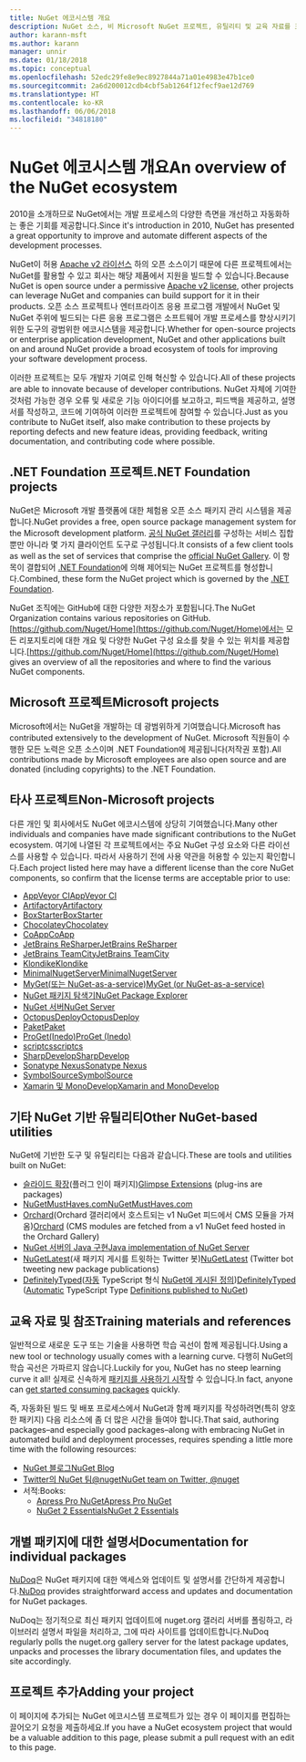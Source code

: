 ```yaml
---
title: NuGet 에코시스템 개요
description: NuGet 소스, 비 Microsoft NuGet 프로젝트, 유틸리티 및 교육 자료를 포함하여 NuGet 에코시스템에 있는 포괄적인 리소스입니다.
author: karann-msft
ms.author: karann
manager: unnir
ms.date: 01/18/2018
ms.topic: conceptual
ms.openlocfilehash: 52edc29fe8e9ec8927844a71a01e4983e47b1ce0
ms.sourcegitcommit: 2a6d200012cdb4cbf5ab1264f12fecf9ae12d769
ms.translationtype: HT
ms.contentlocale: ko-KR
ms.lasthandoff: 06/06/2018
ms.locfileid: "34818180"
---
```

# <a name="an-overview-of-the-nuget-ecosystem"></a><span data-ttu-id="f9a20-103">NuGet 에코시스템 개요</span><span class="sxs-lookup"><span data-stu-id="f9a20-103">An overview of the NuGet ecosystem</span></span>

<span data-ttu-id="f9a20-104">2010을 소개하므로 NuGet에서는 개발 프로세스의 다양한 측면을 개선하고 자동화하는 좋은 기회를 제공합니다.</span><span class="sxs-lookup"><span data-stu-id="f9a20-104">Since it's introduction in 2010, NuGet has presented a great opportunity to improve and automate different aspects of the development processes.</span></span>

<span data-ttu-id="f9a20-105">NuGet이 허용 [Apache v2 라이선스](http://choosealicense.com/licenses/apache/) 하의 오픈 소스이기 때문에 다른 프로젝트에서는 NuGet를 활용할 수 있고 회사는 해당 제품에서 지원을 빌드할 수 있습니다.</span><span class="sxs-lookup"><span data-stu-id="f9a20-105">Because NuGet is open source under a permissive [Apache v2 license](http://choosealicense.com/licenses/apache/), other projects can leverage NuGet and companies can build support for it in their products.</span></span> <span data-ttu-id="f9a20-106">오픈 소스 프로젝트나 엔터프라이즈 응용 프로그램 개발에서 NuGet 및 NuGet 주위에 빌드되는 다른 응용 프로그램은 소프트웨어 개발 프로세스를 향상시키기 위한 도구의 광범위한 에코시스템을 제공합니다.</span><span class="sxs-lookup"><span data-stu-id="f9a20-106">Whether for open-source projects or enterprise application development, NuGet and other applications built on and around NuGet provide a broad ecosystem of tools for improving your software development process.</span></span>

<span data-ttu-id="f9a20-107">이러한 프로젝트는 모두 개발자 기여로 인해 혁신할 수 있습니다.</span><span class="sxs-lookup"><span data-stu-id="f9a20-107">All of these projects are able to innovate because of developer contributions.</span></span> <span data-ttu-id="f9a20-108">NuGet 자체에 기여한 것처럼 가능한 경우 오류 및 새로운 기능 아이디어를 보고하고, 피드백을 제공하고, 설명서를 작성하고, 코드에 기여하여 이러한 프로젝트에 참여할 수 있습니다.</span><span class="sxs-lookup"><span data-stu-id="f9a20-108">Just as you contribute to NuGet itself, also make contribution to these projects by reporting defects and new feature ideas, providing feedback, writing documentation, and contributing code where possible.</span></span>

## <a name="net-foundation-projects"></a><span data-ttu-id="f9a20-109">.NET Foundation 프로젝트</span><span class="sxs-lookup"><span data-stu-id="f9a20-109">.NET Foundation projects</span></span>

<span data-ttu-id="f9a20-110">NuGet은 Microsoft 개발 플랫폼에 대한 체험용 오픈 소스 패키지 관리 시스템을 제공합니다.</span><span class="sxs-lookup"><span data-stu-id="f9a20-110">NuGet provides a free, open source package management system for the Microsoft development platform.</span></span> <span data-ttu-id="f9a20-111">[공식 NuGet 갤러리](http://www.nuget.org)를 구성하는 서비스 집합뿐만 아니라 몇 가지 클라이언트 도구로 구성됩니다.</span><span class="sxs-lookup"><span data-stu-id="f9a20-111">It consists of a few client tools as well as the set of services that comprise the [official NuGet Gallery](http://www.nuget.org).</span></span> <span data-ttu-id="f9a20-112">이 항목이 결합되어 [.NET Foundation](http://www.dotnetfoundation.org/)에 의해 제어되는 NuGet 프로젝트를 형성합니다.</span><span class="sxs-lookup"><span data-stu-id="f9a20-112">Combined, these form the NuGet project which is governed by the [.NET Foundation](http://www.dotnetfoundation.org/).</span></span>

<span data-ttu-id="f9a20-113">NuGet 조직에는 GitHub에 대한 다양한 저장소가 포함됩니다.</span><span class="sxs-lookup"><span data-stu-id="f9a20-113">The NuGet Organization contains various repositories on GitHub.</span></span> <span data-ttu-id="f9a20-114">[https://github.com/Nuget/Home](https://github.com/Nuget/Home)에서는 모든 리포지토리에 대한 개요 및 다양한 NuGet 구성 요소를 찾을 수 있는 위치를 제공합니다.</span><span class="sxs-lookup"><span data-stu-id="f9a20-114">[https://github.com/Nuget/Home](https://github.com/Nuget/Home) gives an overview of all the repositories and where to find the various NuGet components.</span></span>

## <a name="microsoft-projects"></a><span data-ttu-id="f9a20-115">Microsoft 프로젝트</span><span class="sxs-lookup"><span data-stu-id="f9a20-115">Microsoft projects</span></span>

<span data-ttu-id="f9a20-116">Microsoft에서는 NuGet을 개발하는 데 광범위하게 기여했습니다.</span><span class="sxs-lookup"><span data-stu-id="f9a20-116">Microsoft has contributed extensively to the development of NuGet.</span></span> <span data-ttu-id="f9a20-117">Microsoft 직원들이 수행한 모든 노력은 오픈 소스이며 .NET Foundation에 제공됩니다(저작권 포함).</span><span class="sxs-lookup"><span data-stu-id="f9a20-117">All contributions made by Microsoft employees are also open source and are donated (including copyrights) to the .NET Foundation.</span></span>

## <a name="non-microsoft-projects"></a><span data-ttu-id="f9a20-118">타사 프로젝트</span><span class="sxs-lookup"><span data-stu-id="f9a20-118">Non-Microsoft projects</span></span>

<span data-ttu-id="f9a20-119">다른 개인 및 회사에서도 NuGet 에코시스템에 상당히 기여했습니다.</span><span class="sxs-lookup"><span data-stu-id="f9a20-119">Many other individuals and companies have made significant contributions to the NuGet ecosystem.</span></span> <span data-ttu-id="f9a20-120">여기에 나열된 각 프로젝트에서는 주요 NuGet 구성 요소와 다른 라이선스를 사용할 수 있습니다. 따라서 사용하기 전에 사용 약관을 허용할 수 있는지 확인합니다.</span><span class="sxs-lookup"><span data-stu-id="f9a20-120">Each project listed here may have a different license than the core NuGet components, so confirm that the license terms are acceptable prior to use:</span></span>

- [<span data-ttu-id="f9a20-121">AppVeyor CI</span><span class="sxs-lookup"><span data-stu-id="f9a20-121">AppVeyor CI</span></span>](https://www.appveyor.com/)
- [<span data-ttu-id="f9a20-122">Artifactory</span><span class="sxs-lookup"><span data-stu-id="f9a20-122">Artifactory</span></span>](https://www.jfrog.com/artifactory/)
- [<span data-ttu-id="f9a20-123">BoxStarter</span><span class="sxs-lookup"><span data-stu-id="f9a20-123">BoxStarter</span></span>](http://boxstarter.org/)
- [<span data-ttu-id="f9a20-124">Chocolatey</span><span class="sxs-lookup"><span data-stu-id="f9a20-124">Chocolatey</span></span>](https://chocolatey.org/)
- [<span data-ttu-id="f9a20-125">CoApp</span><span class="sxs-lookup"><span data-stu-id="f9a20-125">CoApp</span></span>](http://coapp.org/)
- [<span data-ttu-id="f9a20-126">JetBrains ReSharper</span><span class="sxs-lookup"><span data-stu-id="f9a20-126">JetBrains ReSharper</span></span>](https://resharper-plugins.jetbrains.com/)
- [<span data-ttu-id="f9a20-127">JetBrains TeamCity</span><span class="sxs-lookup"><span data-stu-id="f9a20-127">JetBrains TeamCity</span></span>](https://www.jetbrains.com/teamcity/)
- [<span data-ttu-id="f9a20-128">Klondike</span><span class="sxs-lookup"><span data-stu-id="f9a20-128">Klondike</span></span>](https://github.com/themotleyfool/Klondike)
- [<span data-ttu-id="f9a20-129">MinimalNugetServer</span><span class="sxs-lookup"><span data-stu-id="f9a20-129">MinimalNugetServer</span></span>](https://github.com/TanukiSharp/MinimalNugetServer)
- [<span data-ttu-id="f9a20-130">MyGet(또는 NuGet-as-a-service)</span><span class="sxs-lookup"><span data-stu-id="f9a20-130">MyGet (or NuGet-as-a-service)</span></span>](http://www.myget.org/)
- [<span data-ttu-id="f9a20-131">NuGet 패키지 탐색기</span><span class="sxs-lookup"><span data-stu-id="f9a20-131">NuGet Package Explorer</span></span>](https://github.com/NuGetPackageExplorer/NuGetPackageExplorer)
- [<span data-ttu-id="f9a20-132">NuGet 서버</span><span class="sxs-lookup"><span data-stu-id="f9a20-132">NuGet Server</span></span>](http://nugetserver.net/)
- [<span data-ttu-id="f9a20-133">OctopusDeploy</span><span class="sxs-lookup"><span data-stu-id="f9a20-133">OctopusDeploy</span></span>](https://octopus.com/)
- [<span data-ttu-id="f9a20-134">Paket</span><span class="sxs-lookup"><span data-stu-id="f9a20-134">Paket</span></span>](https://fsprojects.github.io/Paket/)
- [<span data-ttu-id="f9a20-135">ProGet(Inedo)</span><span class="sxs-lookup"><span data-stu-id="f9a20-135">ProGet (Inedo)</span></span>](http://inedo.com/proget)
- [<span data-ttu-id="f9a20-136">scriptcs</span><span class="sxs-lookup"><span data-stu-id="f9a20-136">scriptcs</span></span>](http://scriptcs.net/)
- [<span data-ttu-id="f9a20-137">SharpDevelop</span><span class="sxs-lookup"><span data-stu-id="f9a20-137">SharpDevelop</span></span>](http://community.sharpdevelop.net/blogs/mattward/archive/2011/01/23/NuGetSupportInSharpDevelop.aspx)
- [<span data-ttu-id="f9a20-138">Sonatype Nexus</span><span class="sxs-lookup"><span data-stu-id="f9a20-138">Sonatype Nexus</span></span>](http://www.sonatype.com/nexus-repository-sonatype)
- [<span data-ttu-id="f9a20-139">SymbolSource</span><span class="sxs-lookup"><span data-stu-id="f9a20-139">SymbolSource</span></span>](http://www.symbolsource.org/Public)
- [<span data-ttu-id="f9a20-140">Xamarin 및 MonoDevelop</span><span class="sxs-lookup"><span data-stu-id="f9a20-140">Xamarin and MonoDevelop</span></span>](https://github.com/mrward/monodevelop-nuget-addin)

## <a name="other-nuget-based-utilities"></a><span data-ttu-id="f9a20-141">기타 NuGet 기반 유틸리티</span><span class="sxs-lookup"><span data-stu-id="f9a20-141">Other NuGet-based utilities</span></span>

<span data-ttu-id="f9a20-142">NuGet에 기반한 도구 및 유틸리티는 다음과 같습니다.</span><span class="sxs-lookup"><span data-stu-id="f9a20-142">These are tools and utilities built on NuGet:</span></span>

- <span data-ttu-id="f9a20-143">[슬라이드 확장](http://getglimpse.com/Packages)(플러그 인이 패키지)</span><span class="sxs-lookup"><span data-stu-id="f9a20-143">[Glimpse Extensions](http://getglimpse.com/Packages) (plug-ins are packages)</span></span>
- [<span data-ttu-id="f9a20-144">NuGetMustHaves.com</span><span class="sxs-lookup"><span data-stu-id="f9a20-144">NuGetMustHaves.com</span></span>](http://nugetmusthaves.com/)
- <span data-ttu-id="f9a20-145">[Orchard](http://www.orchardproject.net/)(Orchard 갤러리에서 호스트되는 v1 NuGet 피드에서 CMS 모듈을 가져옴)</span><span class="sxs-lookup"><span data-stu-id="f9a20-145">[Orchard](http://www.orchardproject.net/) (CMS modules are fetched from a v1 NuGet feed hosted in the Orchard Gallery)</span></span>
- [<span data-ttu-id="f9a20-146">NuGet 서버의 Java 구현</span><span class="sxs-lookup"><span data-stu-id="f9a20-146">Java implementation of NuGet Server</span></span>](http://jonnyzzz.com/blog/2012/03/07/nuget-server-in-pure-java/)
- <span data-ttu-id="f9a20-147">[NuGetLatest](https://twitter.com/NuGetLatest)(새 패키지 게시를 트윗하는 Twitter 봇)</span><span class="sxs-lookup"><span data-stu-id="f9a20-147">[NuGetLatest](https://twitter.com/NuGetLatest) (Twitter bot tweeting new package publications)</span></span>
- <span data-ttu-id="f9a20-148">[DefinitelyTyped](http://definitelytyped.org/)([자동](https://github.com/DefinitelyTyped/NugetAutomation/) TypeScript 형식 [NuGet에 게시된 정의](http://www.nuget.org/packages?q=DefinitelyTyped))</span><span class="sxs-lookup"><span data-stu-id="f9a20-148">[DefinitelyTyped](http://definitelytyped.org/) ([Automatic](https://github.com/DefinitelyTyped/NugetAutomation/) TypeScript Type [Definitions published to NuGet](http://www.nuget.org/packages?q=DefinitelyTyped))</span></span>

## <a name="training-materials-and-references"></a><span data-ttu-id="f9a20-149">교육 자료 및 참조</span><span class="sxs-lookup"><span data-stu-id="f9a20-149">Training materials and references</span></span>

<span data-ttu-id="f9a20-150">일반적으로 새로운 도구 또는 기술을 사용하면 학습 곡선이 함께 제공됩니다.</span><span class="sxs-lookup"><span data-stu-id="f9a20-150">Using a new tool or technology usually comes with a learning curve.</span></span> <span data-ttu-id="f9a20-151">다행히 NuGet의 학습 곡선은 가파르지 않습니다.</span><span class="sxs-lookup"><span data-stu-id="f9a20-151">Luckily for you, NuGet has no steep learning curve it all!</span></span> <span data-ttu-id="f9a20-152">실제로 신속하게 [패키지를 사용하기 시작](../quickstart/use-a-package.md)할 수 있습니다.</span><span class="sxs-lookup"><span data-stu-id="f9a20-152">In fact, anyone can [get started consuming packages](../quickstart/use-a-package.md) quickly.</span></span>

<span data-ttu-id="f9a20-153">즉, 자동화된 빌드 및 배포 프로세스에서 NuGet과 함께 패키지를 작성하려면(특히 양호한 패키지) 다음 리소스에 좀 더 많은 시간을 들여야 합니다.</span><span class="sxs-lookup"><span data-stu-id="f9a20-153">That said, authoring packages–and especially good packages–along with  embracing NuGet in automated build and deployment processes, requires spending a little more time with the following resources:</span></span>

- [<span data-ttu-id="f9a20-154">NuGet 블로그</span><span class="sxs-lookup"><span data-stu-id="f9a20-154">NuGet Blog</span></span>](http://blog.nuget.org/)
- [<span data-ttu-id="f9a20-155">Twitter의 NuGet 팀@nuget</span><span class="sxs-lookup"><span data-stu-id="f9a20-155">NuGet team on Twitter, @nuget</span></span>](http://twitter.com/nuget)
- <span data-ttu-id="f9a20-156">서적:</span><span class="sxs-lookup"><span data-stu-id="f9a20-156">Books:</span></span>
  - [<span data-ttu-id="f9a20-157">Apress Pro NuGet</span><span class="sxs-lookup"><span data-stu-id="f9a20-157">Apress Pro NuGet</span></span>](http://bit.ly/ProNuGet)
  - [<span data-ttu-id="f9a20-158">NuGet 2 Essentials</span><span class="sxs-lookup"><span data-stu-id="f9a20-158">NuGet 2 Essentials</span></span>](http://www.amazon.com/NuGet-2-Essentials-Damir-Arh-ebook/dp/B00GTQD5M4)

## <a name="documentation-for-individual-packages"></a><span data-ttu-id="f9a20-159">개별 패키지에 대한 설명서</span><span class="sxs-lookup"><span data-stu-id="f9a20-159">Documentation for individual packages</span></span>

<span data-ttu-id="f9a20-160">[NuDoq](http://nudoq.org)은 NuGet 패키지에 대한 액세스와 업데이트 및 설명서를 간단하게 제공합니다.</span><span class="sxs-lookup"><span data-stu-id="f9a20-160">[NuDoq](http://nudoq.org) provides straightforward access and updates and documentation for NuGet packages.</span></span>

<span data-ttu-id="f9a20-161">NuDoq는 정기적으로 최신 패키지 업데이트에 nuget.org 갤러리 서버를 폴링하고, 라이브러리 설명서 파일을 처리하고, 그에 따라 사이트를 업데이트합니다.</span><span class="sxs-lookup"><span data-stu-id="f9a20-161">NuDoq regularly polls the nuget.org gallery server for the latest package updates, unpacks and processes the library documentation files, and updates the site accordingly.</span></span>

## <a name="adding-your-project"></a><span data-ttu-id="f9a20-162">프로젝트 추가</span><span class="sxs-lookup"><span data-stu-id="f9a20-162">Adding your project</span></span>

<span data-ttu-id="f9a20-163">이 페이지에 추가되는 NuGet 에코시스템 프로젝트가 있는 경우 이 페이지를 편집하는 끌어오기 요청을 제출하세요.</span><span class="sxs-lookup"><span data-stu-id="f9a20-163">If you have a NuGet ecosystem project that would be a valuable addition to this page, please  submit a pull request with an edit to this page.</span></span>
